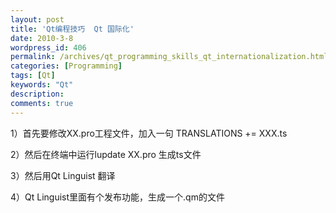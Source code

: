 ```yaml
---
layout: post
title: 'Qt编程技巧  Qt 国际化'
date: 2010-3-8
wordpress_id: 406
permalink: /archives/qt_programming_skills_qt_internationalization.html
categories: [Programming]
tags: [Qt]
keywords: "Qt"
description: 
comments: true
---
```



1）首先要修改XX.pro工程文件，加入一句 TRANSLATIONS += XXX.ts

2）然后在终端中运行lupdate XX.pro 生成ts文件

3）然后用Qt Linguist 翻译

4）Qt Linguist里面有个发布功能，生成一个.qm的文件

